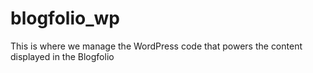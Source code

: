 # blogfolio_wp
This is where we manage the WordPress code that powers the content displayed in the Blogfolio
